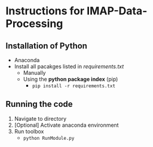 # Instructions for IMAP-Data-Processing

## Installation of Python
- Anaconda
- Install all pacakges listed in *requirements.txt*
  - Manually
  - Using the **python package index** (pip)
    - ```pip install -r requirements.txt```

## Running the code
1. Navigate to directory
2. [Optional] Activate anaconda environment
3. Run toolbox
   - ```python RunModule.py ```
